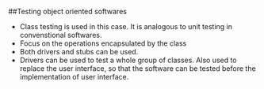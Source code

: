 ##Testing object oriented softwares

* Class testing is used in this case. It is analogous to unit testing in convenstional softwares.
* Focus on the operations encapsulated by the class
* Both drivers and stubs can be used.
* Drivers can be used to test a whole group of classes. Also used to replace the user interface, so that the software can be tested before the implementation of user interface.
